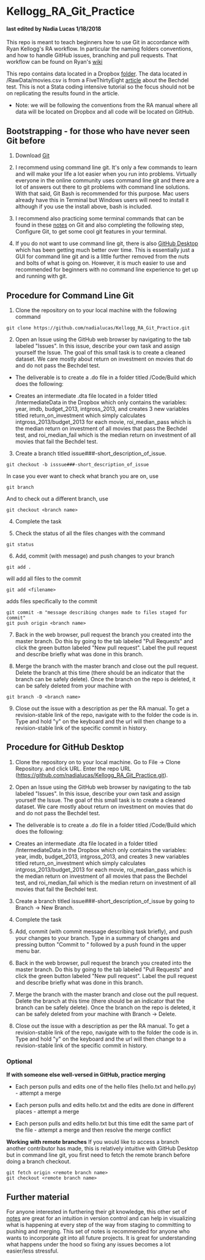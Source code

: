 # Kellogg_RA_Git_Practice 
#### last edited by Nadia Lucas 1/18/2018

This repo is meant to teach beginners how to use Git in accordance with Ryan Kellogg's RA workflow. In particular the naming folders conventions, and how to handle GitHub issues, branching and pull requests. That workflow can be found on Ryan's [wiki](https://github.com/kelloggrk/Kellogg_RA_Manual/wiki)

This repo contains data located in a Dropbox [folder](https://www.dropbox.com/sh/5qz98h5ew3tlfbk/AADcgfQl-dhfLso1BbAkpQMja?dl=0). The data located in /RawData/movies.csv is from a FiveThirtyEight [article](https://fivethirtyeight.com/features/the-dollar-and-cents-case-against-hollywoods-exclusion-of-women/) about the Bechdel test. This is not a Stata coding intensive tutorial so the focus should not be on replicating the results found in the article.

* Note: we will be following the conventions from the RA manual where all data will be located on Dropbox and all code will be located on GitHub. 

## Bootstrapping - for those who have never seen Git before

1. Download [Git](https://git-scm.com/)

2. I recommend using command line git. It's only a few commands to learn and will make your life a lot easier when you run into problems. Virtually everyone in the online community uses command line git and there are a lot of answers out there to git problems with command line solutions. With that said, Git Bash is recommended for this purpose. Mac users already have this in Terminal but Windows users will need to install it although if you use the install above, bash is included.

3. I recommend also practicing some terminal commands that can be found in these [notes]( https://ocw.mit.edu/ans7870/6/6.005/s16/getting-started/#terminal) on Git and also completing the following step, Configure Git, to get some cool git features in your terminal.

4. If you do not want to use command line git, there is also [GitHub Desktop](https://desktop.github.com/) which has been getting much better over time. This is essentially just a GUI for command line git and is a little further removed from the nuts and bolts of what is going on. However, it is much easier to use and recommended for beginners with no command line experience to get up and running with git.

## Procedure for Command Line Git

1. Clone the repository on to your local machine with the following command
```
git clone https://github.com/nadialucas/Kellogg_RA_Git_Practice.git
```

2. Open an Issue using the GitHub web browser by navigating to the tab labeled "Issues". In this issue, describe your own task and assign yourself the Issue. The goal of this small task is to create a cleaned dataset. We care mostly about return on investment on movies that do and do not pass the Bechdel test.

* The deliverable is to create a .do file in a folder titled /Code/Build which does the following:
  
* Creates an intermediate .dta file located in a folder titled /IntermediateData in the Dropbox which only contains the variables: year, imdb, budget_2013, intgross_2013, and creates 3 new variables titled return_on_investment which simply calculates intgross_2013/budget_2013 for each movie, roi_median_pass which is the median return on investment of all movies that pass the Bechdel test, and roi_median_fail which is the median return on investment of all movies that fail the Bechdel test.

3. Create a branch titled issue###-short_description_of_issue. 
```
git checkout -b isssue###-short_description_of_issue
```
In case you ever want to check what branch you are on, use 
```
git branch
```
And to check out a different branch, use
```
git checkout <branch name>
```

4. Complete the task

5. Check the status of all the files changes with the command
```
git status
```

6. Add, commit (with message) and push changes to your branch
```
git add .
```
will add all files to the commit
```
git add <filename>
```
adds files specifically to the commit
```
git commit -m "message describing changes made to files staged for commit"
git push origin <branch name>
```

7. Back in the web browser, pull request the branch you created into the master branch. Do this by going to the tab labeled "Pull Requests" and click the green button labeled "New pull request". Label the pull request and describe briefly what was done in this branch. 

8. Merge the branch with the master branch and close out the pull request. Delete the branch at this time (there should be an indicator that the branch can be safely delete). Once the branch on the repo is deleted, it can be safely deleted from your machine with
```
git branch -D <branch name>
```

9. Close out the issue with a description as per the RA manual. To get a revision-stable link of the repo, navigate with to the folder the code is in. Type and hold "y" on the keyboard and the url will then change to a revision-stable link of the specific commit in history.


## Procedure for GitHub Desktop

1. Clone the repository on to your local machine. Go to File -> Clone Repository. and click URL. Enter the repo URL (https://github.com/nadialucas/Kellogg_RA_Git_Practice.git).

2. Open an Issue using the GitHub web browser by navigating to the tab labeled "Issues". In this issue, describe your own task and assign yourself the Issue. The goal of this small task is to create a cleaned dataset. We care mostly about return on investment on movies that do and do not pass the Bechdel test.

* The deliverable is to create a .do file in a folder titled /Code/Build which does the following:
  
* Creates an intermediate .dta file located in a folder titled /IntermediateData in the Dropbox which only contains the variables: year, imdb, budget_2013, intgross_2013, and creates 3 new variables titled return_on_investment which simply calculates intgross_2013/budget_2013 for each movie, roi_median_pass which is the median return on investment of all movies that pass the Bechdel test, and roi_median_fail which is the median return on investment of all movies that fail the Bechdel test.

3. Create a branch titled issue###-short_description_of_issue by going to Branch -> New Branch.

4. Complete the task

5. Add, commit (with commit message describing task briefly), and push your changes to your branch. Type in a summary of changes and pressing button "Commit to <branch name>" followed by a push found in the upper menu bar.

6. Back in the web browser, pull request the branch you created into the master branch. Do this by going to the tab labeled "Pull Requests" and click the green button labeled "New pull request". Label the pull request and describe briefly what was done in this branch. 

7. Merge the branch with the master branch and close out the pull request. Delete the branch at this time (there should be an indicator that the branch can be safely delete). Once the branch on the repo is deleted, it can be safely deleted from your machine with Branch -> Delete.

8. Close out the issue with a description as per the RA manual. To get a revision-stable link of the repo, navigate with to the folder the code is in. Type and hold "y" on the keyboard and the url will then change to a revision-stable link of the specific commit in history.

### Optional

**If with someone else well-versed in GitHub, practice merging**

* Each person pulls and edits one of the hello files (hello.txt and hello.py) - attempt a merge
  
* Each person pulls and edits hello.txt and the edits are done in different places - attempt a merge
  
* Each person pulls and edits hello.txt but this time edit the same part of the file - attempt a merge and then resolve the merge conflict

**Working with remote branches**
If you would like to access a branch another contributor has made, this is relatively intuitive with GitHub Desktop but in command line git, you first need to fetch the remote branch before doing a branch checkout.
```
git fetch origin <remote branch name>
git checkout <remote branch name>
```
  
## Further material

For anyone interested in furthering their git knowledge, this other set of [notes](https://ocw.mit.edu/ans7870/6/6.005/s16/classes/05-version-control/) are great for an intuition in version control and can help in visualizing what is happening at every step of the way from staging to committing to pushing and merging. This set of notes is recommended for anyone who wants to incorporate git into all future projects. It is great for understanding what happens under the hood so fixing any issues becomes a lot easier/less stressful.
